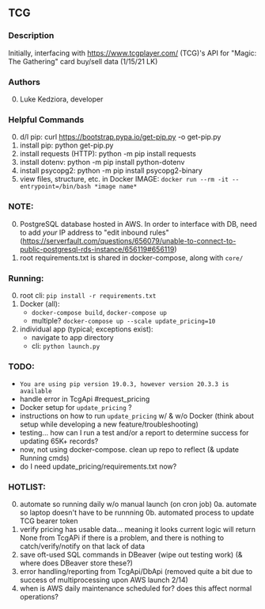 ## TCG

### Description
Initially, interfacing with https://www.tcgplayer.com/ (TCG)'s API for "Magic: The Gathering" card buy/sell data (1/15/21 LK)

### Authors
  0. Luke Kedziora, developer

### Helpful Commands
  0. d/l pip: curl https://bootstrap.pypa.io/get-pip.py -o get-pip.py
  1. install pip: python get-pip.py
  2. install requests (HTTP): python -m pip install requests
  3. install dotenv: python -m pip install python-dotenv
  4. install psycopg2: python -m pip install psycopg2-binary
  5. view files, structure, etc. in Docker IMAGE: `docker run --rm -it --entrypoint=/bin/bash *image name*`

### NOTE:
  0. PostgreSQL database hosted in AWS. In order to interface with DB, need to add *your* IP address to "edit inbound rules" (https://serverfault.com/questions/656079/unable-to-connect-to-public-postgresql-rds-instance/656119#656119)
  1. root requirements.txt is shared in docker-compose, along with `core/`

### Running:
  0. root cli: `pip install -r requirements.txt`
  1. Docker (all):
     - `docker-compose build`, `docker-compose up`
     - multiple? `docker-compose up --scale update_pricing=10`
  2. individual app (typical; exceptions exist):
     - navigate to app directory
     - cli: `python launch.py`

### TODO:
  - `You are using pip version 19.0.3, however version 20.3.3 is available`
  - handle error in TcgApi #request_pricing
  - Docker setup for `update_pricing` ?
  - instructions on how to run `update_pricing` w/ & w/o Docker (think about setup while developing a new feature/troubleshooting)
  - testing... how can I run a test and/or a report to determine success for updating 65K+ records?
  - now, not using docker-compose. clean up repo to reflect (& update Running cmds)
  - do I need update_pricing/requirements.txt now?

### HOTLIST:
  0. automate so running daily w/o manual launch (on cron job)
  0a. automate so laptop doesn't have to be runnning
  0b. automated process to update TCG bearer token
  1. verify pricing has usable data... meaning it looks current logic will return None from TcgAPi if there is a problem, and there is nothing to catch/verify/notify on that lack of data
  2. save oft-used SQL commands in DBeaver (wipe out testing work) (& where does DBeaver store these?)
  3. error handling/reporting from TcgApi/DbApi (removed quite a bit due to success of multiprocessing upon AWS launch 2/14)
  4. when is AWS daily maintenance scheduled for? does this affect normal operations?
